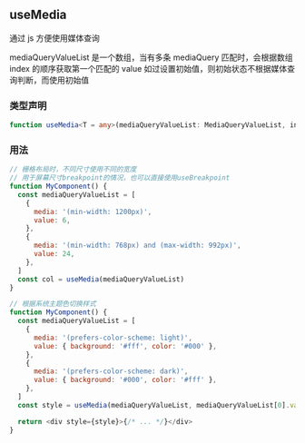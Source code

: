 ## useMedia

通过 js 方便使用媒体查询

mediaQueryValueList 是一个数组，当有多条 mediaQuery 匹配时，会根据数组 index 的顺序获取第一个匹配的 value 如过设置初始值，则初始状态不根据媒体查询判断，而使用初始值

### 类型声明

```typescript
function useMedia<T = any>(mediaQueryValueList: MediaQueryValueList, initialValue?: T): T
```

### 用法

```javascript
// 栅格布局时，不同尺寸使用不同的宽度
// 用于屏幕尺寸breakpoint的情况，也可以直接使用useBreakpoint
function MyComponent() {
  const mediaQueryValueList = [
    {
      media: '(min-width: 1200px)',
      value: 6,
    },
    {
      media: '(min-width: 768px) and (max-width: 992px)',
      value: 24,
    },
  ]
  const col = useMedia(mediaQueryValueList)
}

// 根据系统主题色切换样式
function MyComponent() {
  const mediaQueryValueList = [
    {
      media: '(prefers-color-scheme: light)',
      value: { background: '#fff', color: '#000' },
    },
    {
      media: '(prefers-color-scheme: dark)',
      value: { background: '#000', color: '#fff' },
    },
  ]
  const style = useMedia(mediaQueryValueList, mediaQueryValueList[0].value)

  return <div style={style}>{/* ... */}</div>
}
```
